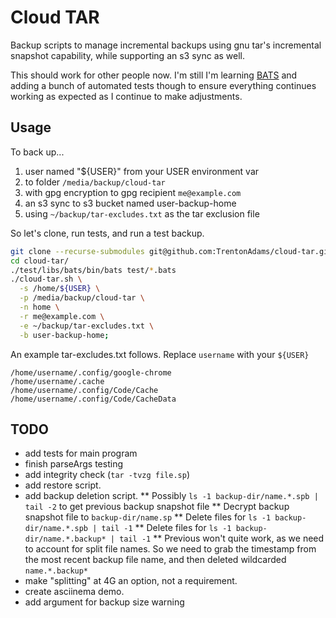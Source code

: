 # Cloud TAR

Backup scripts to manage incremental backups using gnu tar's incremental snapshot capability, while supporting an s3 sync as well.

This should work for other people now.  I'm still I'm learning [BATS](https://github.com/sstephenson/bats) and adding a bunch of automated tests though to ensure everything continues working as expected as I continue to make adjustments.
    
## Usage                  
To back up...
1. user named "${USER}" from your USER environment var
2. to folder `/media/backup/cloud-tar`
3. with gpg encryption to gpg recipient `me@example.com`
4. an s3 sync to s3 bucket named user-backup-home
5. using `~/backup/tar-excludes.txt` as the tar exclusion file

So let's clone, run tests, and run a test backup.

```bash
git clone --recurse-submodules git@github.com:TrentonAdams/cloud-tar.git
cd cloud-tar/
./test/libs/bats/bin/bats test/*.bats
./cloud-tar.sh \
  -s /home/${USER} \
  -p /media/backup/cloud-tar \
  -n home \
  -r me@example.com \
  -e ~/backup/tar-excludes.txt \
  -b user-backup-home;
```

An example tar-excludes.txt follows.  Replace `username` with your `${USER}`

```text
/home/username/.config/google-chrome
/home/username/.cache
/home/username/.config/Code/Cache
/home/username/.config/Code/CacheData
```

## TODO
                     
* add tests for main program
* finish parseArgs testing
* add integrity check (`tar -tvzg file.sp`)
* add restore script.
* add backup deletion script.
** Possibly `ls -1 backup-dir/name.*.spb | tail -2` to get previous backup snapshot file
** Decrypt backup snapshot file to `backup-dir/name.sp`
** Delete files for `ls -1 backup-dir/name.*.spb | tail -1`
** Delete files for `ls -1 backup-dir/name.*.backup* | tail -1`
** Previous won't quite work, as we need to account for split file names.  So we need to grab the timestamp from the most recent backup file name, and then deleted wildcarded `name.*.backup*`
* make "splitting" at 4G an option, not a requirement.
* create asciinema demo.
* add argument for backup size warning
